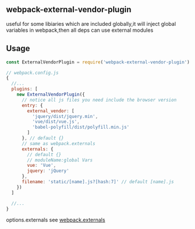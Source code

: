 ## webpack-external-vendor-plugin

useful for some libiaries which are included globally,it will inject global variables in webpack,then all deps can use external modules

## Usage

```js
const ExternalVendorPlugin = require('webpack-external-vendor-plugin')

// webpack.config.js
{
  //...
  plugins: [
    new ExternalVendorPlugin({
      // notice all js files you need include the browser version
      entry: {
        external_vendor: [
          'jquery/dist/jquery.min',
          'vue/dist/vue.js',
          'babel-polyfill/dist/polyfill.min.js'
        ]
      }, // default {}
      // same as webpack.externals
      externals: {
        // default {}
        // moduleName:global Vars
        vue: 'Vue',
        jquery: 'jQuery'
      },
      filename: 'static/[name].js?[hash:7]' // default [name].js
    })
  ]

  //...
}
```

options.externals see [webpack.externals](https://webpack.js.org/configuration/externals/#externals)
